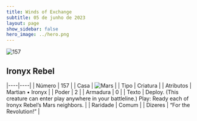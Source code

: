 ```yaml
---
title: Winds of Exchange
subtitle: 05 de junho de 2023
layout: page
show_sidebar: false
hero_image: ../hero.png
---
```


![157](https://mastervault-storage-prod.s3.amazonaws.com/media/card_front/en/600_157_324c7950ed43_en.png)


## Ironyx Rebel

|----|----|
| Número | 157 |
| Casa | ![Mars](https://archonarcana.com/images/thumb/d/de/Mars.png/22px-Mars.png "Marte") |
| Tipo | Criatura |
| Atributos | Martian • Ironyx |
| Poder | 2 |
| Armadura | 0 |
| Texto | Deploy. (This creature can enter play anywhere in your battleline.) Play: Ready each of Ironyx Rebel’s Mars neighbors.  |
| Raridade | Comum |
| Dizeres | “For the Revolution!” |
